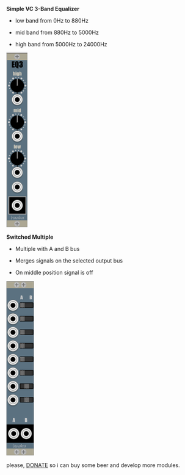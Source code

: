 **Simple VC 3-Band Equalizer**


- low band from 0Hz to 880Hz 

- mid band from 880Hz to 5000Hz 

- high band from 5000Hz to 24000Hz

![alt text](/screens/eq3.png)


**Switched Multiple**


- Multiple with A and B bus

- Merges signals on the selected output bus

- On middle position signal is off

![alt text](/screens/swmultiple.png)

please, [DONATE](http://paypal.me/DanielHuber81) so i can buy some beer and develop more modules.
